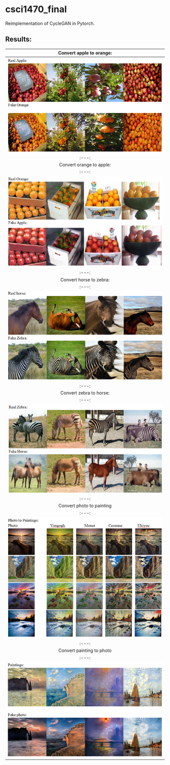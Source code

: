 # csci1470_final

Reimplementation of CycleGAN in Pytorch.

## Results:

|Convert apple to orange:|
|:---:|
|![](results/apple2orange.png)|
|:---:|
|Convert orange to apple:|
|:---:|
|![](results/orange2apple.png)|
|:---:|
|Convert horse to zebra:|
|:---:|
|![](results/horse2zebra.png)|
|:---:| 
|Convert zebra to horse:|
|:---:|
|![](results/zebra2horse.png)|
|:---:|
|Convert photo to painting|
|:---:|
|![](results/photo2painting.png)|
|:---:|
|Convert painting to photo|
|:---:|
|![](results/painting2photo.png)|
